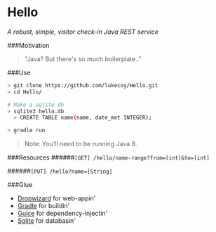 # Hello

*A robust, simple, visitor check-in Java REST service*

###Motivation
> "Java? But there's so much boilerplate.."

###Use
```bash
> git clone https://github.com/lukecoy/Hello.git
> cd Hello/

# Make a sqlite db
> sqlite3 hello.db
  > CREATE TABLE name(name, date_met INTEGER);

> gradle run
```
> Note: You'll need to be running Java 8.  

###Resources
######`[GET] /hello/name-range?from=[int]&to=[int]`

######`[PUT] /hello?name=[String]`

###Glue
- [Dropwizard](https://github.com/dropwizard/dropwizard) for web-appin'
- [Gradle](https://github.com/gradle/gradle) for buildin'
- [Guice](https://github.com/google/guice) for dependency-injectin'
- [Sqlite](https://www.sqlite.org/) for databasin'
